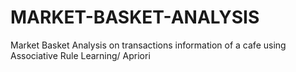# MARKET-BASKET-ANALYSIS
Market Basket Analysis on transactions information of a cafe using Associative Rule Learning/ Apriori
